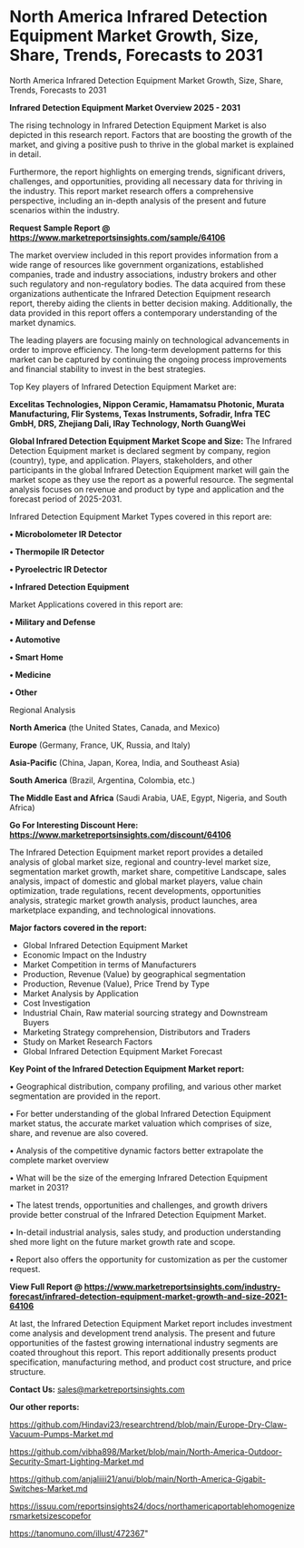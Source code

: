# North America Infrared Detection Equipment Market Growth, Size, Share, Trends, Forecasts to 2031
North America Infrared Detection Equipment Market Growth, Size, Share, Trends, Forecasts to 2031

<Strong> Infrared Detection Equipment Market Overview 2025 - 2031</strong>

The rising technology in Infrared Detection Equipment Market is also depicted in this research report. Factors that are boosting the growth of the market, and giving a positive push to thrive in the global market is explained in detail.

Furthermore, the report highlights on emerging trends, significant drivers, challenges, and opportunities, providing all necessary data for thriving in the industry. This report market research offers a comprehensive perspective, including an in-depth analysis of the present and future scenarios within the industry.

<strong>Request Sample Report @ <a href=https://www.marketreportsinsights.com/sample/64106>https://www.marketreportsinsights.com/sample/64106</a></strong>

The market overview included in this report provides information from a wide range of resources like government organizations, established companies, trade and industry associations, industry brokers and other such regulatory and non-regulatory bodies. The data acquired from these organizations authenticate the Infrared Detection Equipment research report, thereby aiding the clients in better decision making. Additionally, the data provided in this report offers a contemporary understanding of the market dynamics.

The leading players are focusing mainly on technological advancements in order to improve efficiency. The long-term development patterns for this market can be captured by continuing the ongoing process improvements and financial stability to invest in the best strategies.

Top Key players of Infrared Detection Equipment Market are:

<strong>Excelitas Technologies, Nippon Ceramic, Hamamatsu Photonic, Murata Manufacturing, Flir Systems, Texas Instruments, Sofradir, Infra TEC GmbH, DRS, Zhejiang Dali, IRay Technology, North GuangWei</strong>

<strong><b>Global Infrared Detection Equipment Market Scope and Size:</b></strong>
The Infrared Detection Equipment market is declared segment by company, region (country), type, and application. Players, stakeholders, and other participants in the global Infrared Detection Equipment market will gain the market scope as they use the report as a powerful resource. The segmental analysis focuses on revenue and product by type and application and the forecast period of 2025-2031.

Infrared Detection Equipment Market Types covered in this report are:

<strong>• Microbolometer IR Detector

• Thermopile IR Detector

• Pyroelectric IR Detector

• Infrared Detection Equipment</strong>

Market Applications covered in this report are:

<strong>• Military and Defense

• Automotive

• Smart Home

• Medicine

• Other</strong> 

Regional Analysis

<strong>North America</strong> (the United States, Canada, and Mexico)

<strong>Europe</strong> (Germany, France, UK, Russia, and Italy)

<strong>Asia-Pacific</strong> (China, Japan, Korea, India, and Southeast Asia)

<strong>South America</strong> (Brazil, Argentina, Colombia, etc.)

<strong>The Middle East and Africa</strong> (Saudi Arabia, UAE, Egypt, Nigeria, and South Africa)

<strong>Go For Interesting Discount Here: <a href=https://www.marketreportsinsights.com/discount/64106>https://www.marketreportsinsights.com/discount/64106</a></strong>

The Infrared Detection Equipment market report provides a detailed analysis of global market size, regional and country-level market size, segmentation market growth, market share, competitive Landscape, sales analysis, impact of domestic and global market players, value chain optimization, trade regulations, recent developments, opportunities analysis, strategic market growth analysis, product launches, area marketplace expanding, and technological innovations.

<strong><b>Major factors covered in the report:</b></strong>
<ul>
  <li>Global Infrared Detection Equipment Market </li>
  <li>Economic Impact on the Industry</li>
  <li>Market Competition in terms of Manufacturers</li>
  <li>Production, Revenue (Value) by geographical segmentation</li>
  <li>Production, Revenue (Value), Price Trend by Type</li>
  <li>Market Analysis by Application</li>
  <li>Cost Investigation</li>
  <li>Industrial Chain, Raw material sourcing strategy and Downstream Buyers</li>
  <li>Marketing Strategy comprehension, Distributors and Traders</li>
  <li>Study on Market Research Factors</li>
  <li>Global Infrared Detection Equipment Market Forecast</li>
</ul>

<strong><b>Key Point of the Infrared Detection Equipment Market report:</b></strong>

• Geographical distribution, company profiling, and various other market segmentation are provided in the report.

• For better understanding of the global Infrared Detection Equipment market status, the accurate market valuation which comprises of size, share, and revenue are also covered.

• Analysis of the competitive dynamic factors better extrapolate the complete market overview

• What will be the size of the emerging Infrared Detection Equipment market in 2031?

• The latest trends, opportunities and challenges, and growth drivers provide better construal of the Infrared Detection Equipment Market.

• In-detail industrial analysis, sales study, and production understanding shed more light on the future market growth rate and scope.

• Report also offers the opportunity for customization as per the customer request.

<strong><b>View Full Report @ <a href=https://www.marketreportsinsights.com/industry-forecast/infrared-detection-equipment-market-growth-and-size-2021-64106>https://www.marketreportsinsights.com/industry-forecast/infrared-detection-equipment-market-growth-and-size-2021-64106</a></b></strong>


At last, the Infrared Detection Equipment Market report includes investment come analysis and development trend analysis. The present and future opportunities of the fastest growing international industry segments are coated throughout this report. This report additionally presents product specification, manufacturing method, and product cost structure, and price structure.

<strong>Contact Us:</strong>
sales@marketreportsinsights.com

<strong>Our other reports:</strong>

<a href=https://github.com/Hindavi23/researchtrend/blob/main/Europe-Dry-Claw-Vacuum-Pumps-Market.md>https://github.com/Hindavi23/researchtrend/blob/main/Europe-Dry-Claw-Vacuum-Pumps-Market.md</a>

<a href=https://github.com/vibha898/Market/blob/main/North-America-Outdoor-Security-Smart-Lighting-Market.md>https://github.com/vibha898/Market/blob/main/North-America-Outdoor-Security-Smart-Lighting-Market.md</a>

<a href=https://github.com/anjaliiii21/anui/blob/main/North-America-Gigabit-Switches-Market.md>https://github.com/anjaliiii21/anui/blob/main/North-America-Gigabit-Switches-Market.md</a>

<a href=https://issuu.com/reportsinsights24/docs/northamericaportablehomogenizersmarketsizescopefor>https://issuu.com/reportsinsights24/docs/northamericaportablehomogenizersmarketsizescopefor</a>

<a href=https://tanomuno.com/illust/472367>https://tanomuno.com/illust/472367</a>"
